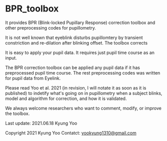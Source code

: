 # BPR_toolbox
It provides BPR (Blink-locked Pupillary Response) correction toolbox and other preprocessing codes for pupillometry.

It is not well known that eyeblink disturbs pupillomtery by transient constriction and re-dilation after blinking offset. 
The toolbox corrects 

It is easy to apply your pupil data. It requires just pupil time course as an input. 

The BPR correction toolbox can be applied any pupil data if it has preprocessed pupil time course. The rest preprocessing codes was written for pupil data from Eyelink. 

Please read Yoo et al. 2021 (in revision, I will notate it as soon as it is published) to indetify what's going on in pupillometry when a subject blinks, model and algorithm for correction, and how it is validated.

We always welcome researchers who want to comment, modify, or improve the toolbox.

Last update: 2021.06.18 Kyung Yoo
 
Copyright 2021 Kyung Yoo
Contatct: yookyung1310@gmail.com
